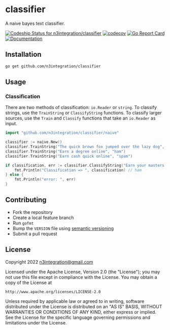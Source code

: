 # classifier
A naive bayes text classifier.

[ ![Codeship Status for n3integration/classifier](https://app.codeship.com/projects/a9a8adf0-d14a-0135-6c51-26e28af241d2/status?branch=master)](https://app.codeship.com/projects/262403)
[![codecov](https://codecov.io/gh/n3integration/classifier/branch/master/graph/badge.svg)](https://codecov.io/gh/n3integration/classifier)
[![Go Report Card](https://goreportcard.com/badge/github.com/n3integration/classifier)](https://goreportcard.com/report/github.com/n3integration/classifier)
[![Documentation](https://godoc.org/github.com/n3integration/classifier?status.svg)](http://godoc.org/github.com/n3integration/classifier)

## Installation

```bash
go get github.com/n3integration/classifier
```

## Usage

### Classification

There are two methods of classification: `io.Reader` or `string`. To classify strings, use the `TrainString` or `ClassifyString` functions. To classify larger sources, use the `Train` and `Classify` functions that take an `io.Reader` as input.

```go
import "github.com/n3integration/classifier/naive"

classifier := naive.New()
classifier.TrainString("The quick brown fox jumped over the lazy dog", "ham")
classifier.TrainString("Earn a degree online", "ham")
classifier.TrainString("Earn cash quick online", "spam")

if classification, err := classifier.ClassifyString("Earn your masters degree online"); err == nil {
    fmt.Println("Classification => ", classification) // ham
} else {
    fmt.Println("error: ", err)
}
```

## Contributing

- Fork the repository
- Create a local feature branch
- Run `gofmt`
- Bump the `VERSION` file using [semantic versioning](https://semver.org/)
- Submit a pull request

## License

Copyright 2022 n3integration@gmail.com

Licensed under the Apache License, Version 2.0 (the "License");
you may not use this file except in compliance with the License.
You may obtain a copy of the License at

    http://www.apache.org/licenses/LICENSE-2.0

Unless required by applicable law or agreed to in writing, software
distributed under the License is distributed on an "AS IS" BASIS,
WITHOUT WARRANTIES OR CONDITIONS OF ANY KIND, either express or implied.
See the License for the specific language governing permissions and
limitations under the License.
